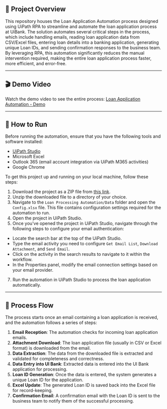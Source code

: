 ## 📖 Project Overview
This repository houses the Loan Application Automation process designed using UiPath RPA to streamline and automate the loan application process at UiBank. The solution automates several critical steps in the process, which include handling emails, reading loan application data from CSV/Excel files, entering loan details into a banking application, generating unique Loan IDs, and sending confirmation responses to the business team. By leveraging RPA, this automation significantly reduces the manual intervention required, making the entire loan application process faster, more efficient, and error-free.

---

## 🎬 Demo Video
Watch the demo video to see the entire process:
[Loan Application Automation - Demo](https://github.com/Raxeira/loan-application-automation/blob/main/Loan%20Application%20Automation%20-%20Demo.mp4)

---

## 🚀 How to Run
Before running the automation, ensure that you have the following tools and software installed:
- [UiPath Studio](https://www.uipath.com/)
- Microsoft Excel
- Outlook 365 (email account integration via UiPath M365 activities)
- Google Chrome

To get this project up and running on your local machine, follow these steps:
1. Download the project as a ZIP file from [this link](https://github.com/Raxeira/loan-application-automation/archive/refs/heads/main.zip).
2. Unzip the downloaded file to a directory of your choice.
4. Navigate to the `Loan Processing Automation/Data` folder and open the `Config.xlsx` file. This file contains configuration settings required for the automation to run.
5. Open the project in UiPath Studio.
6. Once you've opened the project in UiPath Studio, navigate through the following steps to configure your email authentication:
- Locate the search bar at the top of the UiPath Studio.
- Type the email activity you need to configure `Get Email List`, `Download Attachment`, and `Send Email`.
- Click on the activity in the search results to navigate to it within the workflow.
- In the Properties panel, modify the email connection settings based on your email provider.
7. Run the automation in UiPath Studio to process the loan application automatically.

---

## 🔄 Process Flow 
The process starts once an email containing a loan application is received, and the automation follows a series of steps:
1. **Email Reception**: The automation checks for incoming loan application emails.
2. **Attachment Download**: The loan application file (usually in CSV or Excel format) is downloaded from the email.
3. **Data Extraction**: The data from the downloaded file is extracted and validated for completeness and correctness.
4. **Data Entry into UI Bank**: Extracted data is entered into the UI Bank application for processing.
5. **Loan ID Generation**: Once the data is entered, the system generates a unique Loan ID for the application.
6. **Excel Update**: The generated Loan ID is saved back into the Excel file for record-keeping.
7. **Confirmation Email**: A confirmation email with the Loan ID is sent to the business team to notify them of the successful processing.
